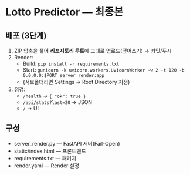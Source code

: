 # Lotto Predictor — 최종본

## 배포 (3단계)
1) ZIP 압축을 풀어 **리포지토리 루트**에 그대로 업로드(덮어쓰기) → 커밋/푸시
2) Render:
   - Build: `pip install -r requirements.txt`
   - Start: `gunicorn -k uvicorn.workers.UvicornWorker -w 2 -t 120 -b 0.0.0.0:$PORT server_render:app`
   - (서브폴더라면 Settings → Root Directory 지정)
3) 점검:
   - `/health` → `{ "ok": true }`
   - `/api/stats?last=20` → JSON
   - `/` → UI

## 구성
- server_render.py — FastAPI 서버(Fail-Open)
- static/index.html — 프론트엔드
- requirements.txt — 패키지
- render.yaml — Render 설정
